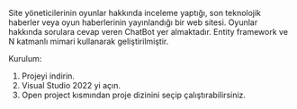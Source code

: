 Site yöneticilerinin oyunlar hakkında inceleme yaptığı, son teknolojik haberler veya oyun haberlerinin yayınlandığı bir web sitesi. Oyunlar hakkında sorulara cevap veren ChatBot yer almaktadır.
Entity framework ve N katmanlı mimari kullanarak geliştirilmiştir.

Kurulum:
1. Projeyi indirin.
2. Visual Studio 2022 yi açın.
3. Open project kısmından proje dizinini seçip çalıştırabilirsiniz.
